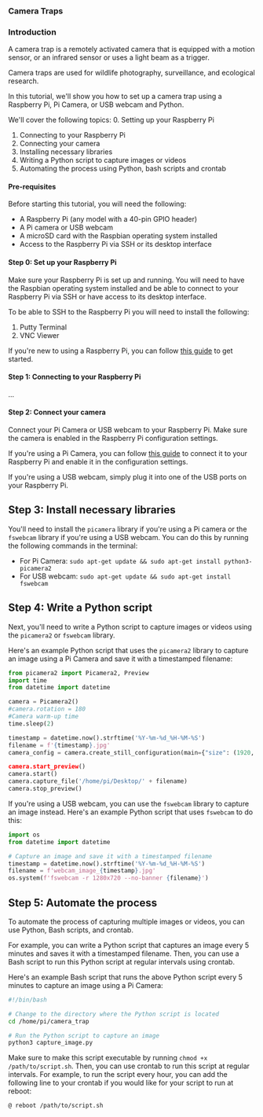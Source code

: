  ### Camera Traps

### Introduction
A camera trap is a remotely activated camera that is equipped with a motion sensor, or an infrared sensor or uses a light beam as a trigger.

Camera traps are used for wildlife photography, surveillance, and ecological research.

In this tutorial, we'll show you how to set up a camera trap using a Raspberry Pi, Pi Camera, or USB webcam and Python.

We'll cover the following topics:
0. Setting up your Raspberry Pi
1. Connecting to your Raspberry Pi
2. Connecting your camera
3. Installing necessary libraries
4. Writing a Python script to capture images or videos
5. Automating the process using Python, bash scripts and crontab


#### Pre-requisites
Before starting this tutorial, you will need the following:
- A Raspberry Pi (any model with a 40-pin GPIO header)
- A Pi camera or USB webcam
- A microSD card with the Raspbian operating system installed
- Access to the Raspberry Pi via SSH or its desktop interface

#### Step 0: Set up your Raspberry Pi
Make sure your Raspberry Pi is set up and running. You will need to have the Raspbian operating system installed and be able to connect to your Raspberry Pi via SSH or have access to its desktop interface.

To be able to SSH to the Raspberry Pi you will need to install the following:
1. Putty Terminal
2. VNC Viewer

If you're new to using a Raspberry Pi, you can follow [this guide](https://projects.raspberrypi.org/en/projects/raspberry-pi-setting-up) to get started.

#### Step 1: Connecting to your Raspberry Pi
...


#### Step 2: Connect your camera

Connect your Pi Camera or USB webcam to your Raspberry Pi. Make sure the camera is enabled in the Raspberry Pi configuration settings.

If you're using a Pi Camera, you can follow [this guide](https://projects.raspberrypi.org/en/projects/getting-started-with-picamera) to connect it to your Raspberry Pi and enable it in the configuration settings.

If you're using a USB webcam, simply plug it into one of the USB ports on your Raspberry Pi.


## Step 3: Install necessary libraries

You'll need to install the `picamera` library if you're using a Pi camera or the `fswebcam` library if you're using a USB webcam. You can do this by running the following commands in the terminal:

- For Pi Camera: `sudo apt-get update && sudo apt-get install python3-picamera2`
- For USB webcam: `sudo apt-get update && sudo apt-get install fswebcam`
  

## Step 4: Write a Python script

Next, you'll need to write a Python script to capture images or videos using the `picamera2` or `fswebcam` library.

Here's an example Python script that uses the `picamera2` library to capture an image using a Pi Camera and save it with a timestamped filename:


```python
from picamera2 import Picamera2, Preview
import time
from datetime import datetime

camera = Picamera2()
#camera.rotation = 180
#Camera warm-up time
time.sleep(2)

timestamp = datetime.now().strftime('%Y-%m-%d_%H-%M-%S')
filename = f'{timestamp}.jpg'
camera_config = camera.create_still_configuration(main={"size": (1920, 1080)}, lores={"size": (640, 480)}, display="lor>camera.configure(camera_config)

camera.start_preview()
camera.start()
camera.capture_file('/home/pi/Desktop/' + filename)
camera.stop_preview()
```


If you're using a USB webcam, you can use the `fswebcam` library to capture an image instead. Here's an example Python script that uses `fswebcam` to do this:


```python
import os
from datetime import datetime

# Capture an image and save it with a timestamped filename
timestamp = datetime.now().strftime('%Y-%m-%d_%H-%M-%S')
filename = f'webcam_image_{timestamp}.jpg'
os.system(f'fswebcam -r 1280x720 --no-banner {filename}')
```

## Step 5: Automate the process

To automate the process of capturing multiple images or videos, you can use Python, Bash scripts, and crontab.

For example, you can write a Python script that captures an image every 5 minutes and saves it with a timestamped filename. Then, you can use a Bash script to run this Python script at regular intervals using crontab.

Here's an example Bash script that runs the above Python script every 5 minutes to capture an image using a Pi Camera:

```bash
#!/bin/bash

# Change to the directory where the Python script is located
cd /home/pi/camera_trap

# Run the Python script to capture an image
python3 capture_image.py

```

Make sure to make this script executable by running `chmod +x /path/to/script.sh`. Then, you can use crontab to run this script at regular intervals. For example, to run the script every hour, you can add the following line to your crontab if you would like for your script to run at reboot:

```
@ reboot /path/to/script.sh




